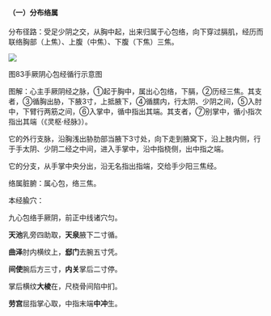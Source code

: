 #### （一）分布络属

分布径路：受足少阴之交，从胸中起，出来归属于心包络，向下穿过膈肌，经历而联络胸部（上焦）、上腹（中焦）、下腹（下焦）三焦。

![](img/图83.jpg)

图83手厥阴心包经循行示意图

图解：心主手厥阴经之脉，①起于胸中，属出心包络，下膈，②历经三焦。其支者，③循胸出胁，下腋3寸，上抵腋下，④循臑内，行太阴、少阴之间，⑤入肘中，下臂行两筋之间，⑥入掌中，循中指出其端。其支者，⑦别掌中，循小指次指出其端（《灵枢·经脉》）。

它的外行支脉，沿胸浅出胁肋部当腋下3寸处，向下走到腋窝下，沿上肢内侧，行于手太阴、少阴二经之中间，进入手掌中，沿中指桡侧，出中指之端。

它的分支，从手掌中央分出，沿无名指出指端，交给手少阳三焦经。

络属脏腑：属心包，络三焦。

本经腧穴：

九心包络手厥阴，前正中线诸穴匀。

**天池**乳旁四助取，**天泉**腋下二寸循。

**曲泽**肘内横纹上，**郄门**去腕五寸凭。

**间使**腕后方三寸，**内关**掌后二寸停。

掌后横纹**大棱**在，尺桡骨间陷中扪。

**劳宫**屈指掌心取，中指末端**中冲**生。

